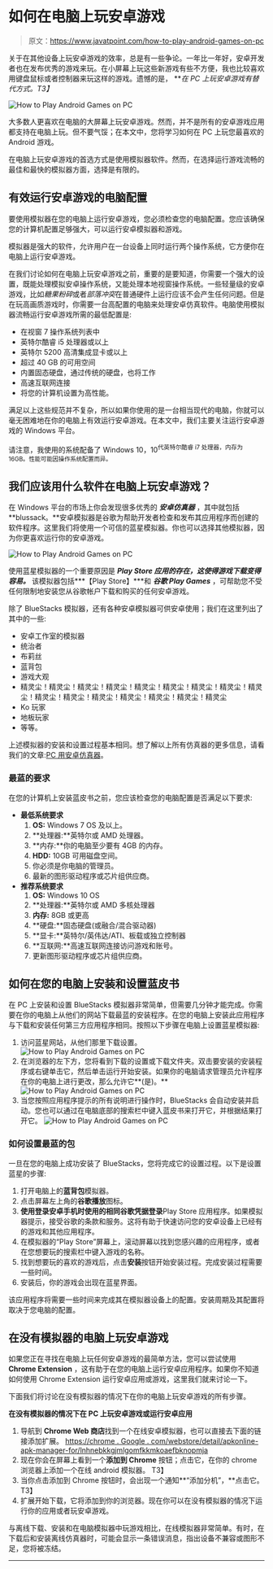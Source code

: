 # 如何在电脑上玩安卓游戏

> 原文：<https://www.javatpoint.com/how-to-play-android-games-on-pc>

关于在其他设备上玩安卓游戏的效率，总是有一些争论。一年比一年好，安卓开发者也在发布优秀的游戏来玩。在小屏幕上玩这些新游戏有些不方便，我也比较喜欢用键盘鼠标或者控制器来玩这样的游戏。遗憾的是， ***在 PC 上玩安卓游戏有替代方式。*T3】**

![How to Play Android Games on PC](img/7e4716a0363accf4eb6078bf30540dc0.png)

大多数人更喜欢在电脑的大屏幕上玩安卓游戏。然而，并不是所有的安卓游戏应用都支持在电脑上玩。但不要气馁；在本文中，您将学习如何在 PC 上玩您最喜欢的 Android 游戏。

在电脑上玩安卓游戏的首选方式是使用模拟器软件。然而，在选择运行游戏流畅的最佳和最快的模拟器方面，选择是有限的。

## 有效运行安卓游戏的电脑配置

要使用模拟器在您的电脑上运行安卓游戏，您必须检查您的电脑配置。您应该确保您的计算机配置足够强大，可以运行安卓模拟器和游戏。

模拟器是强大的软件，允许用户在一台设备上同时运行两个操作系统，它方便你在电脑上运行安卓游戏。

在我们讨论如何在电脑上玩安卓游戏之前，重要的是要知道，你需要一个强大的设置，既能处理模拟安卓操作系统，又能处理本地视窗操作系统。一些轻量级的安卓游戏，比如*糖果粉碎*或者*部落冲突*在普通硬件上运行应该不会产生任何问题。但是在玩高画质游戏时，你需要一台高配置的电脑来处理安卓仿真软件。电脑使用模拟器流畅运行安卓游戏所需的最低配置是:

*   在视窗 7 操作系统列表中
*   英特尔酷睿 i5 处理器或以上
*   英特尔 5200 高清集成显卡或以上
*   超过 40 GB 的可用空间
*   内置固态硬盘，通过传统的硬盘，也将工作
*   高速互联网连接
*   将您的计算机设置为高性能。

满足以上这些规范并不复杂，所以如果你使用的是一台相当现代的电脑，你就可以毫无困难地在你的电脑上有效运行安卓游戏。在本文中，我们主要关注运行安卓游戏的 Windows 平台。

请注意，我使用的系统配备了 Windows 10，10<sup>代英特尔酷睿 i7 处理器，内存为 16GB。性能可能因操作系统配置而异。</sup>

## 我们应该用什么软件在电脑上玩安卓游戏？

在 Windows 平台的市场上你会发现很多优秀的 ***安卓仿真器*** ，其中就包括**blussack。**安卓模拟器是谷歌为帮助开发者检查和发布其应用程序而创建的软件程序。这里我们将使用一个可信的蓝星模拟器。你也可以选择其他模拟器，因为你更喜欢运行你的安卓游戏。

![How to Play Android Games on PC](img/5b414021cb00dbd589e1f5abed414fa8.png)

使用蓝星模拟器的一个重要原因是 ***Play Store 应用的存在，这使得游戏下载变得容易。*** 该模拟器包括***【Play Store】***和 ***谷歌 Play Games*** ，可帮助您不受任何限制地安装您从谷歌帐户下载和购买的任何安卓游戏。

除了 BlueStacks 模拟器，还有各种安卓模拟器可供安卓使用；我们在这里列出了其中的一些:

*   安卓工作室的模拟器
*   统治者
*   布莉丝
*   蓝背包
*   游戏大观
*   精灵尘！精灵尘！精灵尘！精灵尘！精灵尘！精灵尘！精灵尘！精灵尘！精灵尘！精灵尘！精灵尘！精灵尘！精灵尘！精灵尘！精灵尘！精灵尘
*   Ko 玩家
*   地板玩家
*   等等。

上述模拟器的安装和设置过程基本相同。想了解以上所有仿真器的更多信息，请看我们的文章:[PC 用安卓仿真器](https://www.javatpoint.com/android-emulator-for-pc)。

### 最蓝的要求

在您的计算机上安装蓝皮书之前，您应该检查您的电脑配置是否满足以下要求:

*   **最低系统要求**
    1.  **OS:** Windows 7 OS 及以上。
    2.  **处理器:**英特尔或 AMD 处理器。
    3.  **内存:**你的电脑至少要有 4GB 的内存。
    4.  **HDD:** 10GB 可用磁盘空间。
    5.  你必须是你电脑的管理员。
    6.  最新的图形驱动程序或芯片组供应商。
*   **推荐系统要求**
    1.  **OS:** Windows 10 OS
    2.  **处理器:**英特尔或 AMD 多核处理器
    3.  **内存:** 8GB 或更高
    4.  **硬盘:**固态硬盘(或融合/混合驱动器)
    5.  **显卡:**英特尔/英伟达/ATI、板载或独立控制器
    6.  **互联网:**高速互联网连接访问游戏和账号。
    7.  更新图形驱动程序或芯片组供应商。

## 如何在您的电脑上安装和设置蓝皮书

在 PC 上安装和设置 BlueStacks 模拟器非常简单，但需要几分钟才能完成。你需要在你的电脑上从他们的网站下载最蓝的安装程序。在您的电脑上安装此应用程序与下载和安装任何第三方应用程序相同。按照以下步骤在电脑上设置蓝星模拟器:

1.  访问蓝星网站，从他们那里下载设置。
    ![How to Play Android Games on PC](img/09812d12e23d9249343583e3c394dbf4.png)
2.  在浏览器的左下方，您将看到下载的设置或下载文件夹。双击要安装的安装程序或右键单击它，然后单击运行开始安装。如果你的电脑请求管理员允许程序在你的电脑上进行更改，那么允许它**(是)。**
    ![How to Play Android Games on PC](img/a06f4b786112f9ce73cd59e40a8d2365.png)
3.  当您按照应用程序提示的所有说明进行操作时，BlueStacks 会自动安装并启动。您也可以通过在电脑底部的搜索栏中键入蓝皮书来打开它，并根据结果打开它。
    ![How to Play Android Games on PC](img/82535f6059853506fe6ad858a6c725dc.png)

### 如何设置最蓝的包

一旦在您的电脑上成功安装了 BlueStacks，您将完成它的设置过程。以下是设置蓝星的步骤:

1.  打开电脑上的**蓝背包**模拟器。
2.  点击屏幕左上角的**谷歌播放**图标。
3.  **使用登录安卓手机时使用的相同谷歌凭据登录**Play Store 应用程序。如果模拟器提示，接受谷歌的条款和服务。这将有助于快速访问您的安卓设备上已经有的游戏和其他应用程序。
4.  在模拟器的“Play Store”屏幕上，滚动屏幕以找到您感兴趣的应用程序，或者在您想要玩的搜索栏中键入游戏的名称。
5.  找到想要玩的喜欢的游戏后，点击**安装**按钮开始安装过程。完成安装过程需要一些时间。
6.  安装后，你的游戏会出现在蓝星界面。

该应用程序将需要一些时间来完成其在模拟器设备上的配置。安装周期及其配置将取决于您电脑的配置。

## 在没有模拟器的电脑上玩安卓游戏

如果您正在寻找在电脑上玩任何安卓游戏的最简单方法，您可以尝试使用 **Chrome Extension** ，这有助于在您的电脑上运行安卓应用程序。如果你不知道如何使用 Chrome Extension 运行安卓应用或游戏，这里我们就来讨论一下。

下面我们将讨论在没有模拟器的情况下在你的电脑上玩安卓游戏的所有步骤。

**在没有模拟器的情况下在 PC 上玩安卓游戏或运行安卓应用**

1.  导航到 **Chrome Web 商店**找到一个在线安卓模拟器，也可以直接去下面的链接添加扩展。
    [https://chrome . Google . com/webstore/detail/apkonline-apk-manager-for/lnhnebkkgjmlgomfkkmkoaefbknopmja](https://chrome.google.com/webstore/detail/apkonline-apk-manager-for/lnhnebkkgjmlgomfkkmkoaefbknopmja)
2.  现在你会在屏幕上看到一个**添加到 Chrome** 按钮；点击它，在你的 chrome 浏览器上添加一个在线 android 模拟器。
    T3】
3.  当你点击添加到 Chrome 按钮时，会出现一个通知**“添加分机”，**点击它。
    T3】
4.  扩展开始下载，它将添加到你的浏览器。现在你可以在没有模拟器的情况下运行你的应用或者玩安卓游戏。

与离线下载、安装和在电脑模拟器中玩游戏相比，在线模拟器非常简单。有时，在下载后和安装离线仿真器时，可能会显示一条错误消息，指出设备不兼容或图形不足，您将被冻结。

* * *